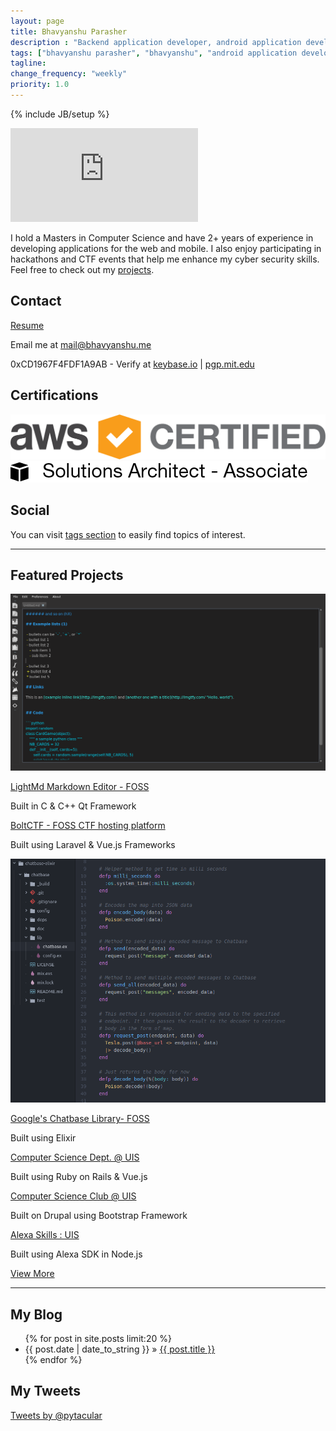 ```yaml
---
layout: page
title: Bhavyanshu Parasher
description : "Backend application developer, android application developer, python and php application developer."
tags: ["bhavyanshu parasher", "bhavyanshu", "android application developer","backend application developer"]
tagline:
change_frequency: "weekly"
priority: 1.0
---
```

{% include JB/setup %}
<div class="row">
 <div class="col-md-12 bio">
  <div class="col-sm-3">
    <div class="embed-container">
    <iframe src="https://www.youtube.com/embed/7Fy1_9NHIzY" frameborder="0" allowfullscreen></iframe>
    </div>
  </div>
  <div class="col-sm-9 bio-text">
    <p>I hold a Masters in Computer Science and have 2+ years of experience in developing applications for the web and mobile. I also enjoy participating in hackathons and CTF events that help me enhance my cyber security skills. Feel free to check out my <a href="#featured-projects">projects</a>.</p>
  </div>
 </div>
</div>

<div class="row meta">
  <div class="col-md-4" id="contact">
    <h2>Contact</h2>
    <p><a href="https://bhavyanshu.keybase.pub/files/resume.pdf" target="_blank">Resume</a></p>
    <p>Email me at <a href="mailto:mail@bhavyanshu.me">mail@bhavyanshu.me</a></p>
    <p>0xCD1967F4FDF1A9AB - Verify at <a target="_blank" href="https://keybase.io/bhavyanshu">keybase.io</a> | <a href="https://pgp.mit.edu/pks/lookup?op=vindex&fingerprint=on&search=0xCD1967F4FDF1A9AB" target="_blank">pgp.mit.edu</a></p>
  </div>
  <div class="col-md-4 certs">
    <h2>
      Certifications
    </h2>
    <div class="text-center">
      <a href="https://bhavyanshu.keybase.pub/files/AWS%20Certified%20Solutions%20Architect%20-%20Associate%20certificate.pdf" target="_blank">
        <img class="cert-img img-responsive" src="assets/imags/certs/Logo_SAA_1176x600_Color.png" alt="AWS logo" />
        <img class="cert-img img-responsive" src="assets/imags/certs/Tag_SAA_588x300-Black.png" alt="AWS tag" />
      </a>
    </div>
  </div>
  <div class="col-md-4 social">
    <h2>
    Social
    </h2>
    <p class="social-icons">
      <a href="https://github.com/{{ site.author.github }}" target="_blank"><span class="fa fa-2x fa-github"></span></a>
      <a href="https://www.linkedin.com/in/bhavyanshu/" target="_blank"><span class="fa fa-2x fa-linkedin"></span></a>
      <a href="https://twitter.com/pytacular" target="_blank"><span class="fa fa-2x fa-twitter"></span></a>
      <a href="https://plus.google.com/112306240164215805986" rel="author" target="_blank"><span class="fa fa-2x fa-google-plus"></span></a>
      <a href="http://bhavyanshu.me/subscribe.html" target="_blank"><span class="fa fa-2x fa-rss"></span></a>
    </p>
    <p>You can visit <a href="/tags.html">tags section</a> to easily find topics of interest.</p>
  </div>
</div>
<hr/>
<div class="row projects-home">
  <h2 id="featured-projects" class="text-center">Featured Projects</h2>
  <div class="col-md-12 text-center">
    <div class="col-sm-4 project">
      <img  src="assets/imags/lightmd/lightmd1.png" />
      <p><a href="https://github.com/bhavyanshu/LightMd_Editor" target="_blank">LightMd Markdown Editor - FOSS</a></p>
      <p>Built in C & C++ Qt Framework</p>
    </div>
    <div class="col-sm-4 project">
      <div class="image-block" style="background:url('assets/imags/boltctf/boltctf.png'); background-repeat:no-repeat; background-position:center top; background-size:cover;">
      </div>
      <p><a href="https://github.com/bhavyanshu/BoltCTF" target="_blank">BoltCTF - FOSS CTF hosting platform</a></p>
      <p>Built using Laravel & Vue.js Frameworks</p>
    </div>
    <div class="col-sm-4 project">
      <img  src="assets/imags/chatbase/chatbase-ex.png"/>
      <p><a href="https://github.com/bhavyanshu/Chatbase-elixir" target="_blank">Google's Chatbase Library- FOSS</a></p>
      <p>Built using Elixir</p>
    </div>
    <div class="col-sm-4 project">
      <div class="image-block" style="background:url('assets/imags/csc/csc-uis.jpg'); background-repeat:no-repeat; background-position:center top; background-size:contain;">
      </div>
      <p><a href="https://csc.uis.edu" target="_blank">Computer Science Dept. @ UIS</a></p>
      <p>Built using Ruby on Rails & Vue.js</p>
    </div>
    <div class="col-sm-4 project">
      <div class="image-block" style="background:url('assets/imags/csc/csclub-uis.png'); background-repeat:no-repeat; background-position:center top; background-size:contain;">
      </div>
      <p><a href="http://csclub.uis.edu" target="_blank">Computer Science Club @ UIS</a></p>
      <p>Built on Drupal using Bootstrap Framework</p>
    </div>
    <div class="col-sm-4 project">
      <a href="https://twitter.com/UISedu/status/925808247742914560" target="_blank">
      <div class="image-block" style="background:url('assets/imags/csc/alexa.png'); background-repeat:no-repeat; background-position:center top; background-size:contain;">
      </div>
      </a>
      <p><a href="https://www.uis.edu/webservices/projects/alexa-skill/" target="_blank">Alexa Skills : UIS</a></p>
      <p>Built using Alexa SDK in Node.js</p>
    </div>
  </div>
  <p class="text-center">
    <a class="btn btn-sm btn-primary margin-top" href="/projects.html">View More</a>
  </p>
</div>
<hr/>
<div class="row-fluid">
  <div class="col-md-8 latest_posts">
    <h2>My Blog</h2>
    <ul class="posts">
      {% for post in site.posts limit:20 %}
        <li><span>{{ post.date | date_to_string }}</span> &raquo; <a href="{{ BASE_PATH }}{{ post.url }}">{{ post.title }}</a></li>
      {% endfor %}
    </ul>
  </div>

  <div class="col-md-4">
    <h2>My Tweets</h2>
    <a class="twitter-timeline" height="500" href="https://twitter.com/pytacular" data-widget-id="388676082561318912">Tweets by @pytacular</a>
  </div>
</div>
